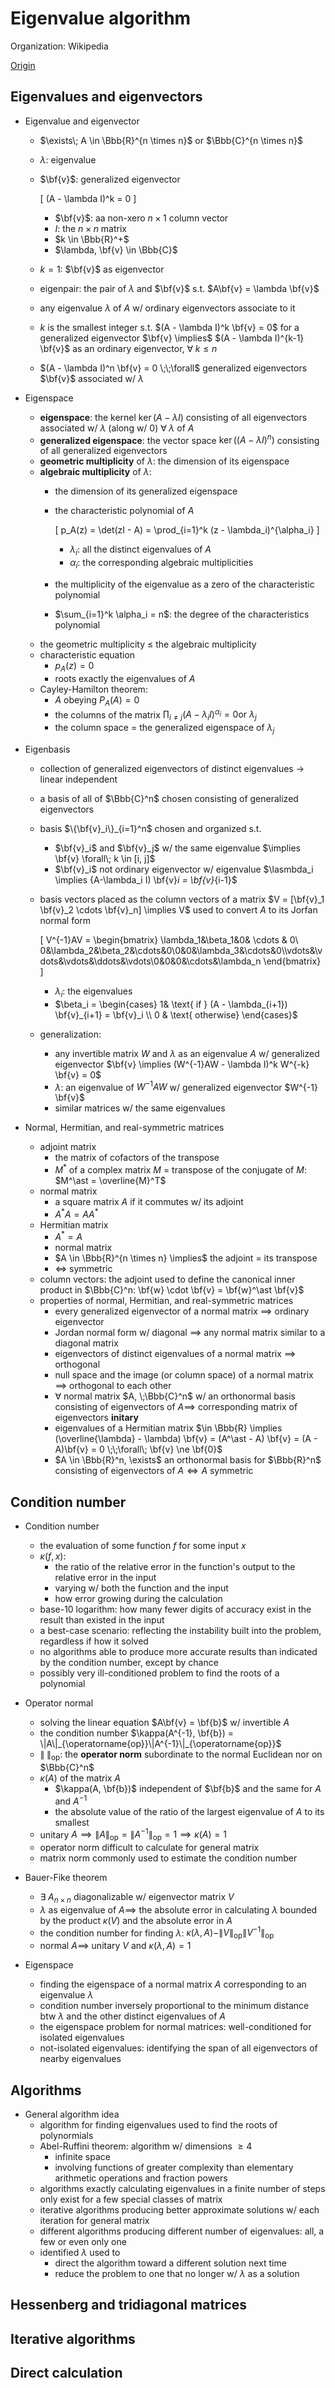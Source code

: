 # Eigenvalue algorithm

Organization: Wikipedia

[Origin](https://en.wikipedia.org/wiki/Eigenvalue_algorithm)


## Eigenvalues and eigenvectors

+ Eigenvalue and eigenvector
  + $\exists\; A \in \Bbb{R}^{n \times n}$ or $\Bbb{C}^{n \times n}$
  + $\lambda$: eigenvalue
  + $\bf{v}$: generalized eigenvector
  
    \[ (A - \lambda I)^k = 0 \]

    + $\bf{v}$: aa non-xero $n \times 1$ column vector
    + $I$: the $n \times n$ matrix
    + $k \in \Bbb{R}^+$
    + $\lambda, \bf{v} \in \Bbb{C}$
  + $k=1$: $\bf{v}$ as eigenvector
  + eigenpair: the pair of $\lambda$ and $\bf{v}$ s.t. $A\bf{v} = \lambda \bf{v}$
  + any eigenvalue $\lambda$ of $A$ w/ ordinary eigenvectors associate to it
  + $k$ is the smallest integer s.t. $(A - \lambda I)^k \bf{v} = 0$ for a generalized eigenvector $\bf{v} \implies$ $(A - \lambda I)^{k-1} \bf{v}$ as an ordinary eigenvector, $\forall\; k \le n$
  + $(A - \lambda I)^n \bf{v} = 0 \;\;\forall$ generalized eigenvectors $\bf{v}$ associated w/ $\lambda$

+ Eigenspace
  + __eigenspace__: the kernel $\operatorname{ker}(A - \lambda I)$ consisting of all eigenvectors associated w/ $\lambda$ (along w/ 0) $\forall\; \lambda$ of $A$
  + __generalized eigenspace__: the vector space $\operatorname{ker}((A - \lambda I)^n)$ consisting of all generalized eigenvectors
  + __geometric multiplicity__ of $\lambda$: the dimension of its eigenspace
  + __algebraic multiplicity__ of $\lambda$:
    + the dimension of its generalized eigenspace
    + the characteristic polynomial of $A$

      \[ p_A(z) = \det(zI - A) = \prod_{i=1}^k (z - \lambda_i)^{\alpha_i} \]

      + $\lambda_i$: all the distinct eigenvalues of $A$
      + $\alpha_i$: the corresponding algebraic multiplicities
    + the multiplicity of the eigenvalue as a zero of the characteristic polynomial
    + $\sum_{i=1}^k \alpha_i = n$: the degree of the characteristics polynomial
  + the geometric multiplicity $\le$ the algebraic multiplicity
  + characteristic equation
    + $p_A(z) = 0$
    + roots exactly the eigenvalues of $A$
  + Cayley-Hamilton theorem:
    + $A$ obeying $P_A(A) = 0$
    + the columns of the matrix $\prod_{i \ne j}(A - \lambda_i I)^{\alpha_i} = 0 \text{or }\lambda_j$
    + the column space = the generalized eigenspace of $\lambda_j$

+ Eigenbasis
  + collection of generalized eigenvectors of distinct eigenvalues $\to$ linear independent
  + a basis of all of $\Bbb{C}^n$ chosen consisting of generalized eigenvectors
  + basis $\{\bf{v}_i\}_{i=1}^n$ chosen and organized s.t. 
    + $\bf{v}_i$ and $\bf{v}_j$ w/ the same eigenvalue $\implies \bf{v} \forall\; k \in [i, j]$
    + $\bf{v}_i$ not ordinary eigenvector w/ eigenvalue $\lasmbda_i \implies {A-\lambda_i I) \bf{v}_i = \bf{v}_{i-1}$ 
  + basis vectors placed as the column vectors of a matrix $V = [\bf{v}_1 \bf{v}_2 \cdots \bf{v}_n] \implies V$ used to convert $A$ to its Jorfan normal form

    \[ V^{-1}AV = \begin{bmatrix} \lambda_1&\beta_1&0& \cdots & 0\\ 0&\lambda_2&\beta_2&\cdots&0\\0&0&\lambda_3&\cdots&0\\\vdots&\vdots&\vdots&\ddots&\vdots\\0&0&0&\cdots&\lambda_n \end{bmatrix} \]

    + $\lambda_i$: the eigenvalues
    + $\beta_i = \begin{cases} 1& \text{ if } (A - \lambda_{i+1}) \bf{v}_{i+1} = \bf{v}_i \\ 0 & \text{ otherwise} \end{cases}$
  + generalization:
    + any invertible matrix $W$ and $\lambda$ as an eigenvalue $A$ w/ generalized eigenvector $\bf{v} \implies (W^{-1}AW - \lambda I)^k W^{-k} \bf{v} = 0$
    + $\lambda$: an eigenvalue of $W^{-1}AW$ w/ generalized eigenvector $W^{-1} \bf{v}$
    + similar matrices w/ the same eigenvalues

+ Normal, Hermitian, and real-symmetric matrices
  + adjoint matrix
    + the matrix of cofactors of the transpose
    + $M^\ast$ of a complex matrix $M$ = transpose of the conjugate of $M$: $M^\ast = \overline{M}^T$
  + normal matrix
    + a square matrix $A$ if it commutes w/ its adjoint
    + $A^\ast A = A A^\ast$
  + Hermitian matrix
    + $A^\ast = A$
    + normal matrix
    + $A \in \Bbb{R}^{n \times n} \implies$ the adjoint = its transpose
    + $\iff$ symmetric
  + column vectors: the adjoint used to define the canonical inner product in $\Bbb{C}^n: \bf{w} \cdot \bf{v} = \bf{w}^\ast \bf{v}$
  + properties of normal, Hermitian, and real-symmetric matrices
    + every generalized eigenvector of a normal matrix $\implies$  ordinary eigenvector
    + Jordan normal form w/ diagonal $\implies$ any normal matrix similar to a diagonal matrix
    + eigenvectors of distinct eigenvalues of a normal matrix $\implies$ orthogonal
    + null space and the image (or column space) of a normal matrix $\implies$ orthogonal to each other
    + $\forall$ normal matrix $A, \;\Bbb{C}^n$ w/ an orthonormal basis consisting of eigenvectors of $A \implies$ corresponding matrix of eigenvectors __initary__
    + eigenvalues of a Hermitian matrix $\in \Bbb{R} \implies (\overline{\lambda} - \lambda) \bf{v} = (A^\ast - A) \bf{v} = (A - A)\bf{v} = 0 \;\;\forall\; \bf{v} \ne \bf{0}$
    + $A \in \Bbb{R}^n, \exists$ an orthonormal basis for $\Bbb{R}^n$ consisting of eigenvectors of $A \iff A$ symmetric


## Condition number

+ Condition number
  + the evaluation of some function $f$ for some input $x$
  + $\kappa(f, x)$:
    + the ratio of the relative error in the function's output to the relative error in the input
    + varying w/ both the function and the input
    + how error growing during the calculation
  + base-10 logarithm: how many fewer digits of accuracy exist in the result than existed in the input
  + a best-case scenario: reflecting the instability built into the problem, regardless if how it solved
  + no algorithms able to produce more accurate results than indicated by the condition number, except by chance
  + possibly very ill-conditioned problem to find the roots of a polynomial

+ Operator normal
  + solving the linear equation $A\bf{v} = \bf{b}$ w/ invertible $A$
  + the condition number $\kappa(A^{-1}, \bf{b}) = \|A\|_{\operatorname{op}}\|A^{-1}\|_{\operatorname{op}}$
  + $\|\;\|_{\operatorname{op}}$: the __operator norm__ subordinate to the normal Euclidean nor on $\Bbb{C}^n$
  + $\kappa(A)$ of the matrix $A$
    + $\kappa(A, \bf{b})$ independent of $\bf{b}$ and the same for $A$ and $A^{-1}$
    + the absolute value of the ratio of the largest eigenvalue of $A$ to its smallest
  + unitary $A \implies \|A\|_{\operatorname{op}} = \|A^{-1}\|_{\operatorname{op}} = 1 \implies \kappa(A) = 1$
  + operator norm difficult to calculate for general matrix
  + matrix norm commonly used to estimate the condition number

+ Bauer-Fike theorem
  + $\exists\; A_{n \times n}$ diagonalizable w/ eigenvector matrix $V$
  + $\lambda$ as eigenvalue of $A \implies$ the absolute error in calculating $\lambda$ bounded by the product $\kappa(V)$ and the absolute error in $A$
  + the condition number for finding $\lambda$: $\kappa(\lambda, A) - \|V\|_{\operatorname{op}}\|V^{-1}\|_{\operatorname{op}}$
  + normal $A \implies$ unitary $V$ and $\kappa(\lambda, A) = 1$

+ Eigenspace
  + finding the eigenspace of a normal matrix $A$ corresponding to an eigenvalue $\lambda$
  + condition number inversely proportional to the minimum distance btw $\lambda$ and the other distinct eigenvalues of $A$
  + the eigenspace problem for normal matrices: well-conditioned for isolated eigenvalues
  + not-isolated eigenvalues: identifying the span of all eigenvectors of nearby eigenvalues


## Algorithms

+ General algorithm idea
  + algorithm for finding eigenvalues used to find the roots of polynormials
  + Abel-Ruffini theorem: algorithm w/ dimensions $\ge 4$
    + infinite space
    + involving functions of greater complexity than elementary arithmetic operations and fraction powers
  + algorithms exactly calculating eigenvalues in a finite number of steps only exist for a few special classes of matrix
  + iterative algorithms producing better approximate solutions w/ each iteration for general matrix
  + different algorithms producing different number of eigenvalues: all, a few or even only one
  + identified $\lambda$ used to
    + direct the algorithm toward a different solution next time
    + reduce the problem to one that no longer w/ $\lambda$ as a solution




## Hessenberg and tridiagonal matrices





## Iterative algorithms





## Direct calculation




